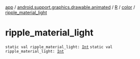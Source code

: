 [app](../../../index.md) / [android.support.graphics.drawable.animated](../../index.md) / [R](../index.md) / [color](index.md) / [ripple_material_light](.)

# ripple_material_light

`static val ripple_material_light: `[`Int`](https://kotlinlang.org/api/latest/jvm/stdlib/kotlin/-int/index.html)
`static val ripple_material_light: `[`Int`](https://kotlinlang.org/api/latest/jvm/stdlib/kotlin/-int/index.html)
